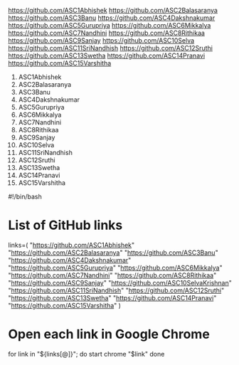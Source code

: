 https://github.com/ASC1Abhishek
https://github.com/ASC2Balasaranya
https://github.com/ASC3Banu
https://github.com/ASC4Dakshnakumar
https://github.com/ASC5Gurupriya
https://github.com/ASC6Mikkalya
https://github.com/ASC7Nandhini
https://github.com/ASC8Rithikaa
https://github.com/ASC9Sanjay
https://github.com/ASC10Selva
https://github.com/ASC11SriNandhish
https://github.com/ASC12Sruthi
https://github.com/ASC13Swetha
https://github.com/ASC14Pranavi
https://github.com/ASC15Varshitha


1. ASC1Abhishek
2. ASC2Balasaranya
3. ASC3Banu
4. ASC4Dakshnakumar
5. ASC5Gurupriya
6. ASC6Mikkalya
7. ASC7Nandhini
8. ASC8Rithikaa
9. ASC9Sanjay
10. ASC10Selva
11. ASC11SriNandhish
12. ASC12Sruthi
13. ASC13Swetha
14. ASC14Pranavi
15. ASC15Varshitha


<!-- script to launch -->

#!/bin/bash

# List of GitHub links
links=(
    "https://github.com/ASC1Abhishek"
    "https://github.com/ASC2Balasaranya"
    "https://github.com/ASC3Banu"
    "https://github.com/ASC4Dakshnakumar"
    "https://github.com/ASC5Gurupriya"
    "https://github.com/ASC6Mikkalya"
    "https://github.com/ASC7Nandhini"
    "https://github.com/ASC8Rithikaa"
    "https://github.com/ASC9Sanjay"
    "https://github.com/ASC10SelvaKrishnan"
    "https://github.com/ASC11SriNandhish"
    "https://github.com/ASC12Sruthi"
    "https://github.com/ASC13Swetha"
    "https://github.com/ASC14Pranavi"
    "https://github.com/ASC15Varshitha"
)

# Open each link in Google Chrome
for link in "${links[@]}"; do
    start chrome "$link"
done